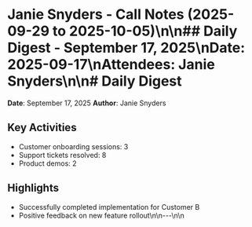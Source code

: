 # Janie Snyders - Call Notes (2025-09-29 to 2025-10-05)\n\n## Daily Digest - September 17, 2025\n**Date:** 2025-09-17\n**Attendees:** Janie Snyders\n\n# Daily Digest

**Date**: September 17, 2025
**Author**: Janie Snyders

## Key Activities
- Customer onboarding sessions: 3
- Support tickets resolved: 8
- Product demos: 2

## Highlights
- Successfully completed implementation for Customer B
- Positive feedback on new feature rollout\n\n---\n\n